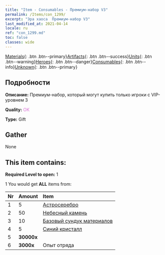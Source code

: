 ```yaml
---
title: "Item - Consumables - Премиум-набор V3"
permalink: /Items/con_1299/
excerpt: "Эра хаоса  Премиум-набор V3"
last_modified_at: 2021-04-14
locale: ru
ref: "con_1299.md"
toc: false
classes: wide
---
```

 [Materials](/ru/Items/){: .btn .btn--primary}[Artifacts](/ru/Items/Artifacts/){: .btn .btn--success}[Units](/ru/Items/Units/){: .btn .btn--warning}[Heroes](/ru/Items/Heroes/){: .btn .btn--danger}[Consumables](/ru/Items/Consumables/){: .btn .btn--info}[Unknown](/ru/Items/Unknown/){: .btn .btn--primary}

## Подробности
 **Описание:** Премиум-набор, который могут купить только игроки с VIP-уровнем 3

 **Quality:** <span style="color: #DA70D6">OK</span>

 **Type:** Gift

## Gather

  None

## This item contains:

 **Required Level to open:** 1

 1 You would get **ALL** items  from:

  | Nr | Amount |     Item    |
  |:---|:-------|:------------|
  | 1 | 5 | [Астросеребро](/ru/Items/con_969/) | 
  | 2 | 50 | [Небесный камень](/ru/Items/art_188/) | 
  | 3 | 10 | [Базовый сундук материалов](/ru/Items/con_756/) | 
  | 4 | 5 | [Синий кристалл](/ru/Items/con_716/) | 
  | 5 |  **30000x** | <i class="fas fa-coins"/> |  | 
  | 6 |  **3000x** | Опыт отряда |  | 
